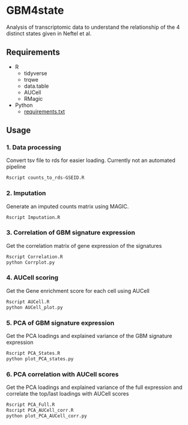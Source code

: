 # GBM4state
Analysis of transcriptomic data to understand the relationship of the 4 distinct states given in Neftel et al.


## Requirements
- R
    - tidyverse
    - trqwe
    - data.table
    - AUCell
    - RMagic
- Python 
    - [requirements.txt](./requirements.txt)


## Usage
### 1. Data processing
Convert tsv file to rds for easier loading. Currently not an automated pipeline
```bash
Rscript counts_to_rds-GSEID.R
```
### 2. Imputation
Generate an imputed counts matrix using MAGIC.
```bash
Rscript Imputation.R
```
### 3. Correlation of GBM signature expression
Get the correlation matrix of gene expression of the signatures
```bash
Rscript Correlation.R
python Corrplot.py
```
### 4. AUCell scoring
Get the Gene enrichment score for each cell using AUCell
```bash
Rscript AUCell.R
python AUCell_plot.py
```

### 5. PCA of GBM signature expression
Get the PCA loadings and explained variance of the GBM signature expression
```bash
Rscript PCA_States.R
python plot_PCA_states.py
```

### 6. PCA correlation with AUCell scores
Get the PCA loadings and explained variance of the full expression and correlate the top/last loadings with AUCell scores
```bash
Rscript PCA_Full.R
Rscript PCA_AUCell_corr.R
python plot_PCA_AUCell_corr.py
```